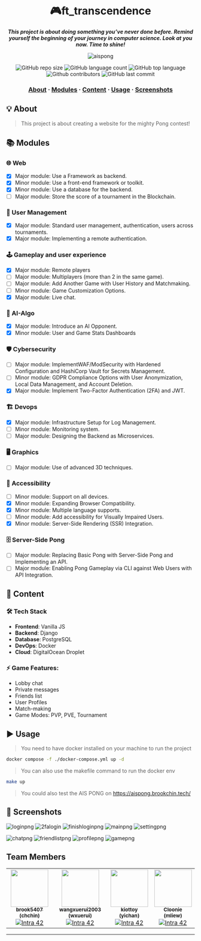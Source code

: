 <h1 align="center">
    🎮ft_transcendence
</h1>

<p align="center">
	<b><i>This project is about doing something you’ve never done before.
 Remind yourself the beginning of your journey in computer science.
 Look at you now. Time to shine!</i></b><br>
</p>

<p align="center">
  <image alt="aispong" src="files/aispong.gif"></image>
</p>

<p align="center">
	<img alt="GitHub repo size" src="https://img.shields.io/github/repo-size/brook5407/42KL-ft_transcendence">
	<img alt="GitHub language count" src="https://img.shields.io/github/languages/count/brook5407/42KL-ft_transcendence">
	<img alt="GitHub top language" src="https://img.shields.io/github/languages/top/brook5407/42KL-ft_transcendence">
	<img alt="Github contributors" src="https://img.shields.io/github/contributors/brook5407/42KL-ft_transcendence">
	<img alt="GitHub last commit" src="https://img.shields.io/github/last-commit/brook5407/42KL-ft_transcendence">
</p>

<h3 align="center">
	<a href="#-about">About</a>
	<span> · </span>
	<a href="#-modules">Modules</a>
	<span> · </span>
  	<a href="#-content">Content</a>
	<span> · </span>
	<a href="#-usage">Usage</a>
	<span> · </span>
	<a href="#-screenshots">Screenshots</a>

</h3>

## 💡 About

 > This project is about creating a website for the mighty Pong contest!

## 📚 Modules

### 🌐 Web
- [x] Major module: Use a Framework as backend.
- [x] Minor module: Use a front-end framework or toolkit.
- [x] Minor module: Use a database for the backend.
- [ ] Major module: Store the score of a tournament in the Blockchain.

### 👤 User Management
- [x] Major module: Standard user management, authentication, users across
tournaments.
- [x] Major module: Implementing a remote authentication.

### 🕹️ Gameplay and user experience
- [x] Major module: Remote players
- [ ] Major module: Multiplayers (more than 2 in the same game).
- [ ] Major module: Add Another Game with User History and Matchmaking.
- [ ] Minor module: Game Customization Options.
- [x] Major module: Live chat.

### 👾 AI-Algo
- [x] Major module: Introduce an AI Opponent.
- [x] Minor module: User and Game Stats Dashboards

### 🛡️ Cybersecurity
- [ ] Major module: ImplementWAF/ModSecurity with Hardened Configuration
and HashiCorp Vault for Secrets Management.
- [ ] Minor module: GDPR Compliance Options with User Anonymization, Local
Data Management, and Account Deletion.
- [x] Major module: Implement Two-Factor Authentication (2FA) and JWT.

### 🏗️ Devops
- [x] Major module: Infrastructure Setup for Log Management.
- [ ] Minor module: Monitoring system.
- [ ] Major module: Designing the Backend as Microservices.

### 🖥️ Graphics
- [ ] Major module: Use of advanced 3D techniques.

### 📲 Accessibility
- [ ] Minor module: Support on all devices.
- [x] Minor module: Expanding Browser Compatibility.
- [x] Minor module: Multiple language supports.
- [ ] Minor module: Add accessibility for Visually Impaired Users.
- [x] Minor module: Server-Side Rendering (SSR) Integration.

### 🗄️ Server-Side Pong
- [ ] Major module: Replacing Basic Pong with Server-Side Pong and Implementing
an API.
- [ ] Major module: Enabling Pong Gameplay via CLI against Web Users with
API Integration.

## 🚀 Content

### 🛠️ Tech Stack

- **Frontend**: Vanilla JS
- **Backend**: Django
- **Database**: PostgreSQL
- **DevOps**: Docker
- **Cloud**: DigitalOcean Droplet

### ⚡ Game Features:
- Lobby chat
- Private messages
- Friends list
- User Profiles
- Match-making
- Game Modes: PVP, PVE, Tournament

## ▶️ Usage

>  You need to have docker installed on your machine to run the project <br>

```bash
docker compose -f ./docker-compose.yml up -d
```
>  You can also use the makefile command to run the docker env <br>
    
```bash
make up
```

> You could also test the AIS PONG on https://aispong.brookchin.tech/

## 📸 Screenshots

![loginpng](files/login.png)
![2falogin](files/2falogin.png)
![finishloginpng](files/signin.png)
![mainpng](files/main.png)
![settingpng](files/setting.png)

![chatpng](files/chat.png)
![friendlistpng](files/friendlist.png)
![profilepng](files/profile.png)
![gamepng](files/pong.png)

## Team Members

<table>
  <tr>
    <td align="center"><a href="https://github.com/brook5407/"><img src="https://avatars.githubusercontent.com/u/100013115?v=4" width="100px;" alt=""/><br /><sub><b>brook5407 (chchin)</b></sub></a><br /><a href="https://profile.intra.42.fr/users/chchin" title="Intra 42"><img src="https://img.shields.io/badge/KL-FFFFFF?style=plastic&logo=42&logoColor=000000" alt="Intra 42"/></a></td>
    <td align="center"><a href="https://github.com/wangxuerui2003/"><img src="https://avatars.githubusercontent.com/u/69043064?v=4" width="100px;" alt=""/><br /><sub><b>wangxuerui2003 (wxuerui)</b></sub></a><br /><a href="https://profile.intra.42.fr/users/wxuerui" title="Intra 42"><img src="https://img.shields.io/badge/KL-FFFFFF?style=plastic&logo=42&logoColor=000000" alt="Intra 42"/></a></td>
    <td align="center"><a href="https://github.com/kiottoy/"><img src="https://avatars.githubusercontent.com/u/124850470?v=4" width="100px;" alt=""/><br /><sub><b>kiottoy (yichan)</b></sub></a><br /><a href="https://profile.intra.42.fr/users/yichan" title="Intra 42"><img src="https://img.shields.io/badge/KL-FFFFFF?style=plastic&logo=42&logoColor=000000" alt="Intra 42"/></a></td>
    <td align="center"><a href="https://github.com/Cloonie/"><img src="https://avatars.githubusercontent.com/u/104150554?v=4" width="100px;" alt=""/><br /><sub><b>Cloonie (mliew)</b></sub></a><br /><a href="https://profile.intra.42.fr/users/mliew" title="Intra 42"><img src="https://img.shields.io/badge/KL-FFFFFF?style=plastic&logo=42&logoColor=000000" alt="Intra 42"/></a></td>
  </tr>
</table>

- - -
